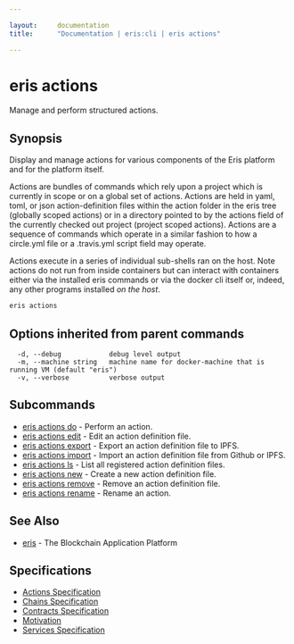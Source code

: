 ```yaml
---

layout:     documentation
title:      "Documentation | eris:cli | eris actions"

---
```


# eris actions

Manage and perform structured actions.

## Synopsis

Display and manage actions for various components of the
Eris platform and for the platform itself.

Actions are bundles of commands which rely upon a project
which is currently in scope or on a global set of actions.
Actions are held in yaml, toml, or json action-definition
files within the action folder in the eris tree (globally
scoped actions) or in a directory pointed to by the
actions field of the currently checked out project
(project scoped actions). Actions are a sequence of
commands which operate in a similar fashion to how a
circle.yml file or a .travis.yml script field may operate.

Actions execute in a series of individual sub-shells ran
on the host. Note actions do not run from inside containers
but can interact with containers either via the installed
eris commands or via the docker cli itself or, indeed, any
other programs installed *on the host*.

```bash
eris actions
```

## Options inherited from parent commands

```
  -d, --debug            debug level output
  -m, --machine string   machine name for docker-machine that is running VM (default "eris")
  -v, --verbose          verbose output
```

## Subcommands

* [eris actions do](https://docs.erisindustries.com/documentation/eris-cli/0.11.3/eris_actions_do/)	 - Perform an action.
* [eris actions edit](https://docs.erisindustries.com/documentation/eris-cli/0.11.3/eris_actions_edit/)	 - Edit an action definition file.
* [eris actions export](https://docs.erisindustries.com/documentation/eris-cli/0.11.3/eris_actions_export/)	 - Export an action definition file to IPFS.
* [eris actions import](https://docs.erisindustries.com/documentation/eris-cli/0.11.3/eris_actions_import/)	 - Import an action definition file from Github or IPFS.
* [eris actions ls](https://docs.erisindustries.com/documentation/eris-cli/0.11.3/eris_actions_ls/)	 - List all registered action definition files.
* [eris actions new](https://docs.erisindustries.com/documentation/eris-cli/0.11.3/eris_actions_new/)	 - Create a new action definition file.
* [eris actions remove](https://docs.erisindustries.com/documentation/eris-cli/0.11.3/eris_actions_remove/)	 - Remove an action definition file.
* [eris actions rename](https://docs.erisindustries.com/documentation/eris-cli/0.11.3/eris_actions_rename/)	 - Rename an action.

## See Also

* [eris](https://docs.erisindustries.com/documentation/eris-cli/0.11.3/eris/)	 - The Blockchain Application Platform

## Specifications

* [Actions Specification](https://docs.erisindustries.com/documentation/eris-cli/0.11.3/actions_specification/)
* [Chains Specification](https://docs.erisindustries.com/documentation/eris-cli/0.11.3/chains_specification/)
* [Contracts Specification](https://docs.erisindustries.com/documentation/eris-cli/0.11.3/contracts_specification/)
* [Motivation](https://docs.erisindustries.com/documentation/eris-cli/0.11.3/motivation/)
* [Services Specification](https://docs.erisindustries.com/documentation/eris-cli/0.11.3/services_specification/)

